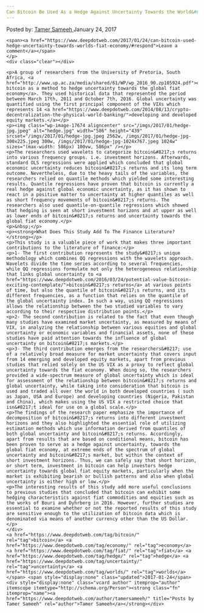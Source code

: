 ```yaml
---
Can Bitcoin Be Used As a Hedge Against Uncertainty Towards the World&#8217;s Fiat Economy?"
---
```

<article class="post-listing post-17670 post type-post status-publish format-standard has-post-thumbnail hentry  tag-bitcoin tag-economy tag-fiat tag-hedge tag-uncertainty s">
    <div class="post-inner">
        <span>Posted by: <a href="https://www.deepdotweb.com/author/tamersameeh/" title="">Tamer Sameeh </a></span>
    <span>January 24, 2017</span>
    
    <span><a href="https://www.deepdotweb.com/2017/01/24/can-bitcoin-used-hedge-uncertainty-towards-worlds-fiat-economy/#respond">Leave a comment</a></span>
    </p>
    <div class="clear"></div>
    
    <p>A group of researchers from the University of Pretoria, South Africa, <a href="http://www.up.ac.za/media/shared/61/WP/wp_2016_90.zp105924.pdf">examined bitcoin as a method to hedge uncertainty towards the global fiat economy</a>. They used historical data that represented the period between March 17th, 2011 and October 7th, 2016. Global uncertainty was quantified using the first principal component of the VIXs which represents 14 <a href="https://www.deepdotweb.com/2014/08/13/crypto-decentralization-the-physical-world-banking/">developing and developed equity markets.</a></p>
    <p><img class="wp-image-17674 aligncenter" src="/imgs/2017/01/hedge-jpg.jpeg" alt="hedge.jpg" width="586" height="439" srcset="/imgs/2017/01/hedge-jpg.jpeg 2562w, /imgs/2017/01/hedge-jpg-300x225.jpeg 300w, /imgs/2017/01/hedge-jpg-1024x767.jpeg 1024w" sizes="(max-width: 586px) 100vw, 586px" /></p>
    <p>The researchers used wavelets to categorize bitcoin&#8217;s returns into various frequency groups. i.e. investment horizons. Afterwards, standard OLS regressions were applied which concluded that global economic uncertainty reduces bitcoin&#8217;s returns and its long term outcome. Nevertheless, due to the heavy tails of the variables, the researchers relied on quantile methods which yielded some interesting results. Quantile regressions have proven that bitcoin is currently a real hedge against global economic uncertainty, as it has shown to react in a positive matter to uncertainty at higher quantiles as well as short frequency movements of bitcoin&#8217;s returns. The researchers also used quantile-on-quantile regressions which showed that hedging is seen at short investment horizons and at upper as well as lower ends of bitcoin&#8217;s returns and uncertainty towards the global fiat economy.</p>
    <p>&nbsp;</p>
    <p><strong>What Does This Study Add To The Finance Literature?</strong></p>
    <p>This study is a valuable piece of work that makes three important contributions to the literature of finance:</p>
    <p>1- The first contribution represents the study&#8217;s unique methodology which combines QQ regressions with the wavelets approach. Wavelets divide the time series according to several frequencies, while QQ regressions formulate not only the heterogeneous relationship that links global uncertainty to <a href="https://www.deepdotweb.com/2016/03/24/potential-value-bitcoin-exciting-contemplate/">bitcoin&#8217;s returns</a> at various points of time, but also the quantile of bitcoin&#8217;s returns, and its different frequencies, as a function that relies on the quantile of the global uncertainty index. In such a way, using QQ regressions allows the relationship between the two studied variables to vary according to their respective distribution points.</p>
    <p>2- The second contribution is related to the fact that even though many studies have examined market uncertainty, as measured by means of VIX, in analyzing the relationship between various equities and global uncertainty or economic variables and financial assets, none of these studies have paid attention towards the influence of global uncertainty on bitcoin&#8217;s markets.</p>
    <p>3- The third contribution emerges from the researchers&#8217; use of a relatively broad measure for market uncertainty that covers input from 14 emerging and developed equity markets, apart from previous studies that relied solely on the US VIX as a proxy to reflect global uncertainty towards the fiat economy. When doing so, the researchers provided a wide-spectrum measure of global uncertainty which is ideal for assessment of the relationship between bitcoin&#8217;s returns and global uncertainty, while taking into consideration that bitcoin is used and traded all over the world in both developed countries ( such as Japan, USA and Europe) and developing countries (Nigeria, Pakistan and China), which makes using the US VIX a restricted choice that isn&#8217;t ideal for use on a global scale.</p>
    <p>The findings of the research paper emphasize the importance of decomposition of bitcoin&#8217;s returns into different investment horizons and they also highlighted the essential role of utilizing estimation methods which use information derived from quantiles of both global uncertainty and bitcoin&#8217;s returns. Accordingly, apart from results that are based on conditional means, bitcoin has been proven to serve as a hedge against uncertainty, towards the global fiat economy, at extreme ends of the spectrum of global uncertainty and bitcoin&#8217;s market, but within the context of short investment horizons. Thus, we can safely say that short horizon, or short term, investment in bitcoin can help investors hedge uncertainty towards global fiat equity markets, particularly when the market is exhibiting bearish or bullish patterns and also when global uncertainty is either high or low.</p>
    <p>The interesting results of this study add more useful conclusions to previous studies that concluded that bitcoin can exhibit some hedging characteristics against fiat commodities and equities such as the works of Bouri and Dyhrberg in 2016. However, further studies are essential to examine whether or not the reported results of this study are sensitive enough to the utilization of bitcoin data which is denominated via means of another currency other than the US Dollar.</p>
    </div>
    <a href="https://www.deepdotweb.com/tag/bitcoin/" rel="tag">bitcoin</a> <a href="https://www.deepdotweb.com/tag/economy/" rel="tag">economy</a> <a href="https://www.deepdotweb.com/tag/fiat/" rel="tag">fiat</a> <a href="https://www.deepdotweb.com/tag/hedge/" rel="tag">hedge</a> <a href="https://www.deepdotweb.com/tag/uncertainty/" rel="tag">uncertainty</a> <a href="https://www.deepdotweb.com/tag/worlds/" rel="tag">worlds</a></span> <span style="display:none" class="updated">2017-01-24</span>
    <div style="display:none" class="vcard author" itemprop="author" itemscope itemtype="http://schema.org/Person"><strong class="fn" itemprop="name"><a href="https://www.deepdotweb.com/author/tamersameeh/" title="Posts by Tamer Sameeh" rel="author">Tamer Sameeh</a></strong></div>
    

